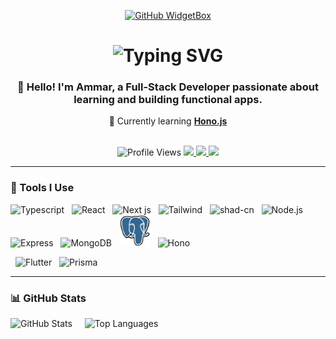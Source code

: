 <p align="center">
  <a href="https://github.com/Ammarmyp/github-widgetbox">
    <img src="https://github-widgetbox.vercel.app/api/profile?username=Ammarmyp&data=followers,repositories,stars,commits&theme=darkmode" alt="GitHub WidgetBox" />
  </a>
</p>
<div align="center">

  <h1>
    <img src="https://readme-typing-svg.herokuapp.com/?font=Lexend&size=48&center=true&vCenter=true&width=600&height=70&color=4493F8&duration=4000&lines=Hi+There!+👋;+I'm+Ammar+Mohammed;" alt="Typing SVG" />
  </h1>


  <h3>
    👋 Hello! I'm <strong>Ammar</strong>, a Full-Stack Developer passionate about learning and building functional apps.
  </h3>

  <p>🌱 Currently learning <strong><a href="https://hono.dev/" target="_blank">Hono.js</a></strong></p>

  <br/>
  <img src="https://komarev.com/ghpvc/?username=Ammarmyp&color=brightgreen&style=for-the-badge" alt="Profile Views" />

  <a href="https://www.linkedin.com/in/ammar-mohammed-ab91671b6" target="_blank">
    <img src="https://img.shields.io/badge/LinkedIn-0077B5?style=for-the-badge&logo=linkedin&logoColor=white" />
  </a>

  <a href="mailto:ammarmyp@gmail.com">
    <img src="https://img.shields.io/badge/Gmail-333333?style=for-the-badge&logo=gmail&logoColor=red" />
  </a>

  <a href="https://t.me/PAAMYY" target="_blank">
    <img src="https://img.shields.io/badge/Telegram-2CA5E0?style=for-the-badge&logo=telegram&logoColor=white" />
  </a>
</div>

---

### 🧰 Tools I Use

<p align="start">
        <img alt="Typescript" height=50px src="https://cdn.worldvectorlogo.com/logos/typescript.svg">
  &nbsp;
      <img alt="React" height=50px src="https://cdn.worldvectorlogo.com/logos/react-2.svg">
  &nbsp;
       <img alt="Next js" height=50px src= "https://www.datocms-assets.com/75941/1657707878-nextjs_logo.png">
  &nbsp;
 <img alt="Tailwind" height=50px src="https://cdn.worldvectorlogo.com/logos/tailwindcss.svg" >
  &nbsp;
  <img alt="shad-cn" height=50px src="https://pbs.twimg.com/media/FxoIFVgagAE-gqB?format=png&name=4096x4096">
  &nbsp;
  <img src="https://cdn.jsdelivr.net/gh/devicons/devicon/icons/nodejs/nodejs-original.svg" height="40" alt="Node.js" />
  &nbsp;
       <img alt="Express" height=50px src="https://adware-technologies.s3.amazonaws.com/uploads/technology/thumbnail/20/express-js.png">
  &nbsp;
  <img src="https://cdn.jsdelivr.net/gh/devicons/devicon/icons/mongodb/mongodb-original.svg" height="40" alt="MongoDB" />
  &nbsp;
  <img alt="Posql" height=50px src="https://github.com/devicons/devicon/blob/master/icons/postgresql/postgresql-original.svg">
  &nbsp;
  <img alt="Hono" height=50px src="https://seeklogo.com/images/H/hono-logo-85A5D1206D-seeklogo.com.png">

   &nbsp;
  <img src="https://cdn.jsdelivr.net/gh/devicons/devicon/icons/flutter/flutter-original.svg" height="40" alt="Flutter" />
  &nbsp;
  <img src="https://cdn.jsdelivr.net/gh/devicons/devicon/icons/prisma/prisma-original.svg" height="40" alt="Prisma" />
</p>

---

### 📊 GitHub Stats

<p align="start">
  <img src="https://github-readme-stats.vercel.app/api?username=Ammarmyp&show_icons=true&theme=radical" height="200" alt="GitHub Stats" />
  &nbsp;&nbsp;&nbsp;
  <img src="https://github-readme-stats.vercel.app/api/top-langs/?username=Ammarmyp&layout=compact&theme=radical" height="200" alt="Top Languages" />
</p>



